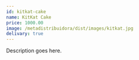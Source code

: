 ```yaml
---
id: kitkat-cake
name: KitKat Cake
price: 1000.00
image: /metadistribuidora/dist/images/kitkat.jpg
delivary: true
---
```

Description goes here.
